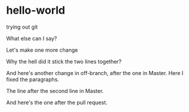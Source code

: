 # hello-world
trying out git

What else can I say?

Let's make one more change

Why the hell did it stick the two lines together?

And here's another change in off-branch, after the one in Master. Here I fixed the paragraphs.

The line after the second line in Master.

And here's the one after the pull request.
